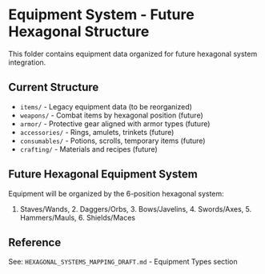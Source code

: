 # Equipment System - Future Hexagonal Structure

This folder contains equipment data organized for future hexagonal system integration.

## Current Structure
- `items/` - Legacy equipment data (to be reorganized)
- `weapons/` - Combat items by hexagonal position (future)
- `armor/` - Protective gear aligned with armor types (future)
- `accessories/` - Rings, amulets, trinkets (future)
- `consumables/` - Potions, scrolls, temporary items (future)
- `crafting/` - Materials and recipes (future)

## Future Hexagonal Equipment System
Equipment will be organized by the 6-position hexagonal system:
1. Staves/Wands, 2. Daggers/Orbs, 3. Bows/Javelins, 4. Swords/Axes, 5. Hammers/Mauls, 6. Shields/Maces

## Reference
See: `HEXAGONAL_SYSTEMS_MAPPING_DRAFT.md` - Equipment Types section
